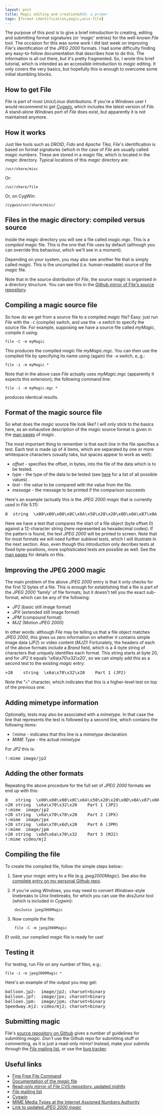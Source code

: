 ```yaml
---
layout: post
title: Magic editing and creation&#58; a primer
tags: [format-identification,magic,unix-file]
---
```


The purpose of this post is to give a brief introduction to creating, editing and submitting format signatures (or '*magic*' entries) for the well-known *File* tool. The occasion for this was some work I did last week on improving *File*'s identification of the *JPEG 2000* formats. I had some difficulty finding any easy-to-follow documentation that describes how to do this. The information is all out there, but it's pretty fragmented. So, I wrote this brief tutorial, which is intended as an accessible introduction to *magic* editing. It only covers the very basics, but hopefully this is enough to overcome some initial stumbling blocks.

<!--more-->

## How to get File

*File* is part of most *Unix*/*Linux* distributions. If you're a *Windows* user I would recommend to get [Cygwin][cygwin], which includes the latest version of *File*. A stand-alone *Windows* port of *File* does exist, but apparently it is not maintained anymore.

## How it works

Just like tools such as *DROID*, *Fido* and *Apache Tika*, *File*'s identification is based on format signatures (which in the case of *File* are usually called *magic numbers*. These are stored in a *magic* file, which is located in the *magic* directory. Typical locations of this *magic* directory are:

    /usr/share/misc

Or:

    /usr/share/file

Or, on CygWin:

    /cygwin/usr/share/misc/

## Files in the magic directory: compiled versus source

Inside the *magic* directory you will see a file called  *magic.mgc*. This is a *compiled* *magic* file. This is the one that *File* uses by default (although you can override this behaviour, which we'll see in a moment).

Depending on your system, you may also see another file that is simply called *magic*. This is the uncompiled (i.e. human-readable) source of the *magic* file.

Note that in the source distribution of *File*, the source *magic* is organised in a directory structure. You can see this in the [Github mirror of File's source repository][magDir].

## Compiling a magic source file

So how do we get from a source file to a compiled *magic* file? Easy: just run *File* with the `-C` (compile) switch, and use the `-m` switch to specify the source file. For example, supposing we have a source file called *myMagic*, compile it using:

    file -C -m myMagic

This produces the compiled *magic* file *myMagic.mgc*. You can then use the compiled file by specifying its name using (again) the `-m` switch, e,.g.:

    file -i -m myMagic *

Note that in the above case *File* actually uses *myMagic.mgc* (apparently it expects this extension); the following command line:

    file -i -m myMagic.mgc *

produces identical results.

## Format of the magic source file

So what does the *magic* source file look like? I will only stick to the basics here, as an exhaustive description of the *magic* source format is given in the  [man pages][magicManPage] of *magic*.

The most important thing to remember is that each line in the file specifies a test. Each test is made up of 4 items, which are separated by one or more whitespace characters (usually tabs, but spaces appear to work as well):

+ *offset* - specifies the offset, in bytes, into the file of the data which is to be tested. 
+ *type* - the type of the data to be tested (see [here][magicManPage] for a list of all possible values) . 
+ *test* - the value to be compared with the value from the file.
+ *message* - the message to be printed if the comparison succeeds

Here's an example (actually this is the *JPEG 2000* *magic* that is currently used in *File* 5.11):

<pre>0	string	\x00\x00\x00\x0C\x6A\x50\x20\x20\x0D\x0A\x87\x0A	JPEG 2000</pre>

Here we have a test that compares the start of a file object (byte offset 0) against a 12-character string (here represented as hexadecimal codes). If the pattern is found, the text *JPEG 2000* will be printed to screen. Note that for most formats we will need further *sublevel tests*, which I will illustrate in the next section. Also, even though this introduction only decribes tests at fixed byte-positions, more sophisticated tests are possible as well. See the [man pages][magicManPage] for details on this.

## Improving the JPEG 2000 magic

The main problem of the above *JPEG 2000* entry is that it only checks for the first 12 bytes of a file. This is enough for establishing that a file is part of the *JPEG 2000* 'family' of file formats, but it doesn't tell you the exact sub-format, which can be any of the following:

+ *JP2* (basic still image format)
+ *JPX* (extended still image format)
+ *JPM* (compound format)
+ *MJ2* (Motion *JPEG 2000*)

In other words: although *File* may be telling us that a file object matches *JPEG 2000*, this gives us zero information on whether it contains simple image data (*JP2*) or video content (*MJ2*)! Fortunately, the headers of each of the above formats include a *Brand* field, which is a 4-byte string of characters that uniquely identifies each format. This string starts at byte 20, and for *JP2* it equals '\x6a\x70\x32\x20', so we can simply add this as a second test to the existing *magic* entry:

<pre>>20	string	\x6a\x70\x32\x20	Part 1 (JP2)</pre>

Note the "`>`" character, which indicates that this is a higher-level test on top of the previous one.

## Adding mimetype information

Optionally, tests may also be associated with a *mimetype*. In that case the line that represents the test is followed by a second line, which contains the following items:

+ *!:mime* - indicates that this line is a *mimetype* declaration
+ *MIME Type* - the actual *mimetype*

For *JP2* this is:

<pre>!:mime	image/jp2</pre>

## Adding the other formats

Repeating the above procedure for the full set of *JPEG 2000* formats we end up with this:

<pre>
0	string	\x00\x00\x00\x0C\x6A\x50\x20\x20\x0D\x0A\x87\x0A	JPEG 2000
>20	string	\x6a\x70\x32\x20	Part 1 (JP2)
!:mime	image/jp2
>20	string	\x6a\x70\x78\x20	Part 2 (JPX)
!:mime	image/jpx
>20	string	\x6a\x70\x6d\x20	Part 6 (JPM)
!:mime	image/jpm
>20	string	\x6d\x6a\x70\x32	Part 3 (MJ2)
!:mime video/mj2
</pre>

## Compiling the file

To create the compiled file, follow the simple steps below::

1. Save your *magic* entry to a file (e.g. *jpeg2000Magic*). See also the [complete entry on my personal Github repo][magicJvdK].

2. If you're using *Windows*, you may need to convert *Windows*-style linebreaks to *Unix* linebreaks, for which you can use the *dos2unix* tool (which is included in *Cygwin*):

        dos2unix jpeg2000Magic

3. Now compile the file:

        file -C -m jpeg2000Magic

*Et voilà*, our compiled *magic* file is ready for use!


## Testing it

For testing, run *File* on any number of files, e.g.:

    file -i -m jpeg2000Magic *

Here's an example of the output you may get:

<pre>
balloon.jp2:  image/jp2; charset=binary
balloon.jpf:  image/jpx; charset=binary
balloon.jpm:  image/jpm; charset=binary
Speedway.mj2: video/mj2; charset=binary
</pre>

## Submitting magic

File's [source repository on Github][githubFile] gives a number of guidelines for submitting *magic*. *Don't* use the Github repo for submitting stuff or commenting, as it is just a read-only mirror! Instead, make your submits through the [*File* mailing list][fileList], or use the [bug tracker][bugtracker].

## Useful links

+ [Fine Free File Command][ffFile]  
+ [Documentation of the *magic* file][magicManPage]  
+ [Read-only mirror of *File* CVS repository, updated nightly][githubFile]  
+ [*File* mailing list][fileList]  
+ [Cygwin][cygwin]  
+ [MIME Media Types at the Internet Assigned Numbers Authority][mimeTypes]  
+ [Link to updated *JPEG 2000* *magic*][magicJvdK]


[magDir]: https://github.com/glensc/file/tree/master/magic/Magdir
[cygwin]:http://www.cygwin.com/

[ffFile]:http://www.darwinsys.com/file/

[magicManPage]:http://manpages.ubuntu.com/manpages/precise/en/man5/magic.5.html

[mimeTypes]:http://www.iana.org/assignments/media-types/index.html
[fileList]:http://mx.gw.com/mailman/listinfo/file

[bugtracker]:http://bugs.gw.com/my_view_page.php
[magicJvdK]:https://github.com/bitsgalore/jp2kMagic/blob/master/magic/jpeg2000Magic
[githubFile]:https://github.com/glensc/file
